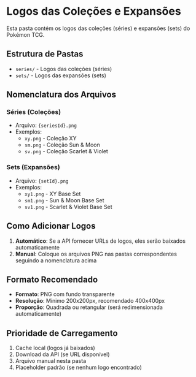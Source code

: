 # Logos das Coleções e Expansões

Esta pasta contém os logos das coleções (séries) e expansões (sets) do Pokémon TCG.

## Estrutura de Pastas

- `series/` - Logos das coleções (séries)
- `sets/` - Logos das expansões (sets)

## Nomenclatura dos Arquivos

### Séries (Coleções)
- Arquivo: `{seriesId}.png`
- Exemplos:
  - `xy.png` - Coleção XY
  - `sm.png` - Coleção Sun & Moon
  - `sv.png` - Coleção Scarlet & Violet

### Sets (Expansões)
- Arquivo: `{setId}.png`
- Exemplos:
  - `xy1.png` - XY Base Set
  - `sm1.png` - Sun & Moon Base Set
  - `sv1.png` - Scarlet & Violet Base Set

## Como Adicionar Logos

1. **Automático**: Se a API fornecer URLs de logos, eles serão baixados automaticamente
2. **Manual**: Coloque os arquivos PNG nas pastas correspondentes seguindo a nomenclatura acima

## Formato Recomendado

- **Formato**: PNG com fundo transparente
- **Resolução**: Mínimo 200x200px, recomendado 400x400px
- **Proporção**: Quadrada ou retangular (será redimensionada automaticamente)

## Prioridade de Carregamento

1. Cache local (logos já baixados)
2. Download da API (se URL disponível)
3. Arquivo manual nesta pasta
4. Placeholder padrão (se nenhum logo encontrado)
